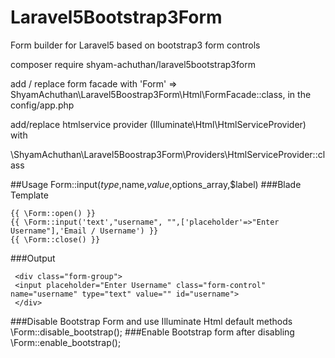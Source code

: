 # Laravel5Bootstrap3Form
Form builder for Laravel5 based on bootstrap3 form controls

composer require shyam-achuthan/laravel5bootstrap3form

add / replace form facade with 
'Form'      => ShyamAchuthan\Laravel5Boostrap3Form\Html\FormFacade::class,
in the config/app.php

add/replace htmlservice provider (Illuminate\Html\HtmlServiceProvider) with 

\ShyamAchuthan\Laravel5Boostrap3Form\Providers\HtmlServiceProvider::class


##Usage
Form::input($type,$name,$value,$options_array,$label)
###Blade Template

    {{ \Form::open() }}
    {{ \Form::input('text',"username", "",['placeholder'=>"Enter Username"],'Email / Username') }}
    {{ \Form::close() }}

###Output

     <div class="form-group">
     <input placeholder="Enter Username" class="form-control" name="username" type="text" value="" id="username"> 
     </div>

###Disable Bootstrap Form and use Illuminate Html default methods
  \Form::disable_bootstrap();
###Enable Bootstrap form after disabling
  \Form::enable_bootstrap();
  
